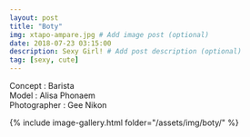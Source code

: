 ```yaml
---
layout: post
title: "Boty"
img: xtapo-ampare.jpg # Add image post (optional)
date: 2018-07-23 03:15:00
description: Sexy Girl! # Add post description (optional)
tag: [sexy, cute]
---
```

Concept : Barista  
Model : Alisa Phonaem  
Photographer : Gee Nikon                           

{% include image-gallery.html folder="/assets/img/boty/" %}
